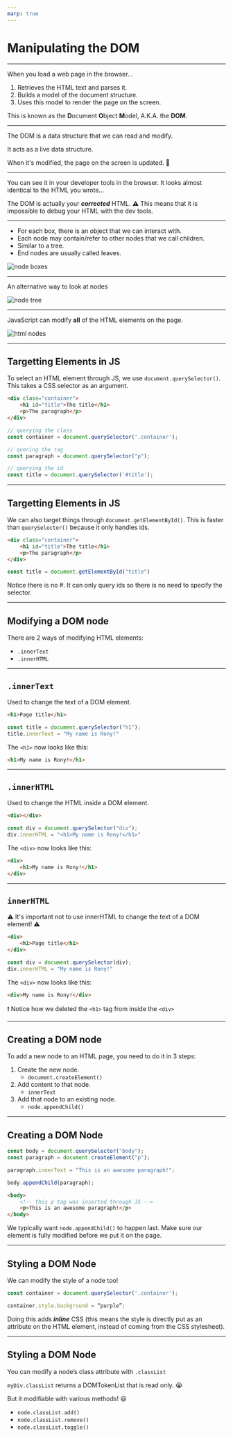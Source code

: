 ```yaml
---
marp: true
---
```


# Manipulating the DOM

---

When you load a web page in the browser...

1. Retrieves the HTML text and parses it.
2. Builds a model of the document structure.
3. Uses this model to render the page on the screen.

This is known as the **D**ocument **O**bject **M**odel, A.K.A. the **DOM**.

---

The DOM is a data structure that we can read and modify.

It acts as a live data structure. 

When it's modified, the page on the screen is updated. 🤯

---

You can see it in your developer tools in the browser.
It looks almost identical to the HTML you wrote...

The DOM is actually your **_corrected_** HTML.
⚠️ This means that it is impossible to debug your HTML with the dev tools.

---

- For each box, there is an object that we can interact with.
- Each node may contain/refer to other nodes that we call children.
- Similar to a tree.
- End nodes are usually called leaves.

![node boxes](assets/html-boxes.svg)

---

An alternative way to look at nodes

![node tree](assets/html-tree.svg)

---

JavaScript can modify **all** of the HTML elements on the page.

![html nodes](assets/node-tree.gif)

---

## Targetting Elements in JS

To select an HTML element through JS, we use `document.querySelector()`. This takes a CSS selector as an argument.

```html
<div class="container">
    <h1 id="title">The title</h1>
    <p>The paragraph</p>
</div>
```

```js
// querying the class
const container = document.querySelector('.container');

// quering the tag
const paragraph = document.querySelector("p");

// querying the id
const title = document.querySelector('#title');
```

---

## Targetting Elements in JS

We can also target things through `document.getElementById()`. This is faster than `querySelector()` because it only handles ids.

```html
<div class="container">
    <h1 id="title">The title</h1>
    <p>The paragraph</p>
</div>
```

```js
const title = document.getElementById("title")
```

Notice there is no #. It can only query ids so there is no need to specify the selector.

---

## Modifying a DOM node

There are 2 ways of modifying HTML elements:
- `.innerText`
- `.innerHTML`

---

## `.innerText`

Used to change the text of a DOM element.

```html
<h1>Page title</h1>
```

```js
const title = document.querySelector("h1");
title.innerText = "My name is Rony!"
```

The `<h1>` now looks like this:
```html
<h1>My name is Rony!</h1>
```

---

## `.innerHTML`

Used to change the HTML inside a DOM element.

```html
<div></div>
```

```js
const div = document.querySelector("div");
div.innerHTML = "<h1>My name is Rony!</h1>"
```

The `<div>` now looks like this:
```html
<div>
    <h1>My name is Rony!</h1>
</div>
```

---

## `innerHTML`

⚠ It's important not to use innerHTML to change the text of a DOM element! ⚠

```html
<div>
    <h1>Page title</h1>
</div>
```

```js
const div = document.querySelector(div);
div.innerHTML = "My name is Rony!"
```

The `<div>` now looks like this:
```html
<div>My name is Rony!</div>
```

❗ Notice how we deleted the `<h1>` tag from inside the `<div>`

---

## Creating a DOM node

To add a new node to an HTML page, you need to do it in 3 steps:
1. Create the new node. 
    - `document.createElement()`
2. Add content to that node. 
    - `innerText`
3. Add that node to an existing node. 
    - `node.appendChild()`

---

## Creating a DOM Node

```js
const body = document.querySelector("body");
const paragraph = document.createElement("p");

paragraph.innerText = "This is an awesome paragraph!";

body.appendChild(paragraph);
```

```html
<body>
    <!-- this p tag was inserted through JS -->
    <p>This is an awesome paragraph!</p>
</body>
```

We typically want  `node.appendChild()` to happen last. Make sure our element is fully modified before we put it on the page.

---

## Styling a DOM Node

We can modify the style of a node too!

```js
const container = document.querySelector('.container');

container.style.background = “purple”;
```

Doing this adds **_inline_** CSS (this means the style is directly put as an attribute on the HTML element, instead of coming from the CSS stylesheet).

---

## Styling a DOM Node

You can modify a node’s class attribute with `.classList`

`myDiv.classList` returns a DOMTokenList that is read only. 😭

But it modifiable with various methods! 😃

- `node.classList.add()`
- `node.classList.remove()`
- `node.classList.toggle()`
